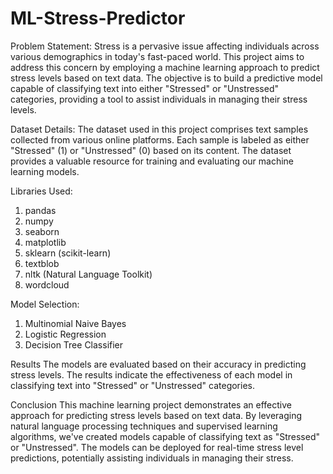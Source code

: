 # ML-Stress-Predictor
Problem Statement:
Stress is a pervasive issue affecting individuals across various demographics in today's fast-paced world. This project aims to address this concern by employing a machine learning approach to predict stress levels based on text data. The objective is to build a predictive model capable of classifying text into either "Stressed" or "Unstressed" categories, providing a tool to assist individuals in managing their stress levels.

Dataset Details:
The dataset used in this project comprises text samples collected from various online platforms. Each sample is labeled as either "Stressed" (1) or "Unstressed" (0) based on its content. The dataset provides a valuable resource for training and evaluating our machine learning models.

Libraries Used:
1. pandas
2. numpy
3. seaborn
4. matplotlib
5. sklearn (scikit-learn)
6. textblob
7. nltk (Natural Language Toolkit)
8. wordcloud

Model Selection:
1. Multinomial Naive Bayes
2. Logistic Regression
3. Decision Tree Classifier

Results
The models are evaluated based on their accuracy in predicting stress levels. The results indicate the effectiveness of each model in classifying text into "Stressed" or "Unstressed" categories.

Conclusion
This machine learning project demonstrates an effective approach for predicting stress levels based on text data. By leveraging natural language processing techniques and supervised learning algorithms, we've created models capable of classifying text as "Stressed" or "Unstressed". The models can be deployed for real-time stress level predictions, potentially assisting individuals in managing their stress.

